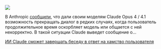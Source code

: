 <!--2025-08-16 14:57:40-->
<div class="yb">
  <div class="rss habr"><img src="https://habrastorage.org/getpro/habr/upload_files/9ba/f4d/a37/9baf4da371a6323874126cfca47ddabd.jpg" /><p>В Anthropic <a href="https://www.anthropic.com/research/end-subset-conversations" rel="noopener noreferrer nofollow">сообщили</a>, что дали своим моделям Claude Opus 4 / 4.1 возможность прекращать диалог в редких случаях, когда пользователь продолжительное время оскорбляет модель или общается с ней некорректно. В такой ситуации Claude выведет сообщение о... <p class="titl"><a href="https://habr.com/ru/news/937800/?utm_source=habrahabr&utm_medium=rss&utm_campaign=937800">ИИ Claude сможет завершать беседу в ответ на хамство пользователя</a></p></div>
</div>
